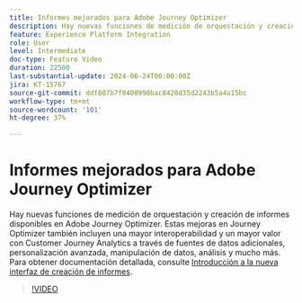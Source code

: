 ```yaml
---
title: Informes mejorados para Adobe Journey Optimizer
description: Hay nuevas funciones de medición de orquestación y creación de informes disponibles en Adobe Journey Optimizer. Estas mejoras en Journey Optimizer también incluyen una mayor interoperabilidad y un mayor valor con Customer Journey Analytics a través de datos de origen adicionales, personalización avanzada, manipulación de datos, análisis y mucho más.
feature: Experience Platform Integration
role: User
level: Intermediate
doc-type: Feature Video
duration: 22500
last-substantial-update: 2024-06-24T00:00:00Z
jira: KT-15767
source-git-commit: ddf807b7f0408990bac8420d35d2243b5a4a15bc
workflow-type: tm+mt
source-wordcount: '101'
ht-degree: 37%

---
```



# Informes mejorados para Adobe Journey Optimizer

Hay nuevas funciones de medición de orquestación y creación de informes disponibles en Adobe Journey Optimizer. Estas mejoras en Journey Optimizer también incluyen una mayor interoperabilidad y un mayor valor con Customer Journey Analytics a través de fuentes de datos adicionales, personalización avanzada, manipulación de datos, análisis y mucho más. Para obtener documentación detallada, consulte [Introducción a la nueva interfaz de creación de informes](https://experienceleague.adobe.com/es/docs/journey-optimizer/using/channel-report/report-gs-cja).

>[!VIDEO](https://video.tv.adobe.com/v/3430413/?learn=on)
